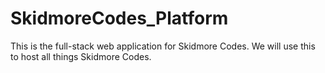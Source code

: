 # SkidmoreCodes_Platform
This is the full-stack web application for Skidmore Codes. We will use this to host all things Skidmore Codes.
